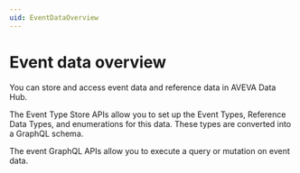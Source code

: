 ```yaml
---
uid: EventDataOverview
---
```


# Event data overview

You can store and access event data and reference data in AVEVA Data Hub.

The Event Type Store APIs allow you to set up the Event Types, Reference Data Types, and enumerations for this data. These types are converted into a GraphQL schema.

The event GraphQL APIs allow you to execute a query or mutation on event data.